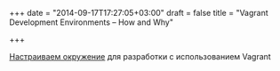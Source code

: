 +++
date = "2014-09-17T17:27:05+03:00"
draft = false
title = "Vagrant Development Environments – How and Why"

+++

<p><a href="http://stackengine.com/vagrant-development-environments-how-and-why/">Настраиваем окружение</a> для разработки с использованием Vagrant</p>


